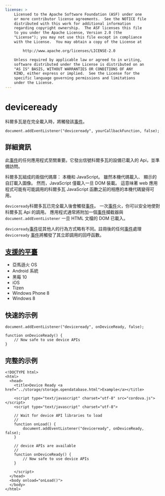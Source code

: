 ```yaml
---
license: >
    Licensed to the Apache Software Foundation (ASF) under one
    or more contributor license agreements.  See the NOTICE file
    distributed with this work for additional information
    regarding copyright ownership.  The ASF licenses this file
    to you under the Apache License, Version 2.0 (the
    "License"); you may not use this file except in compliance
    with the License.  You may obtain a copy of the License at

        http://www.apache.org/licenses/LICENSE-2.0

    Unless required by applicable law or agreed to in writing,
    software distributed under the License is distributed on an
    "AS IS" BASIS, WITHOUT WARRANTIES OR CONDITIONS OF ANY
    KIND, either express or implied.  See the License for the
    specific language governing permissions and limitations
    under the License.
---
```


# deviceready

科爾多瓦是在完全載入時，將觸發該<a href="events.html">事件</a>。

    document.addEventListener("deviceready", yourCallbackFunction, false);
    

## 詳細資訊

此<a href="events.html">事件</a>的任何應用程式至關重要。它發出信號科爾多瓦的設備已載入的 Api，並準備訪問。

科爾多瓦組成的兩個代碼庫： 本機和 JavaScript。 雖然本機代碼載入、 顯示的自訂載入圖像。 然而，JavaScript 僅載入一旦 DOM 裝載。 這意味著 web 應用程式可能有可能調用的科爾多瓦 JavaScript 函數之前的相應的本機代碼變得可用。

`deviceready`科爾多瓦已完全載入後會觸發<a href="events.html">事件</a>。 一次<a href="events.html">事件</a>火，你可以安全地使對科爾多瓦 Api 的調用。 應用程式通常將附加一個<a href="events.html">事件</a>攔截器與 `document.addEventListener` 一旦 HTML 文檔的 DOM 已載入。

`deviceready`<a href="events.html">事件</a>從其他人的行為方式略有不同。註冊後的任何<a href="events.html">事件</a>處理 `deviceready` <a href="events.html">事件</a>將觸發了其立即調用的回呼函數。

## <a href="../../config_ref/images.html">支援的平臺</a>

*   亞馬遜火 OS
*   Android 系統
*   黑莓 10
*   iOS
*   Tizen
*   Windows Phone 8
*   Windows 8

## 快速的示例

    document.addEventListener("deviceready", onDeviceReady, false);
    
    function onDeviceReady() {
        // Now safe to use device APIs
    }
    

## 完整的示例

    <!DOCTYPE html>
    <html>
      <head>
        <title>Device Ready <a href="../storage/storage.opendatabase.html">Example</a></title>
    
        <script type="text/javascript" charset="utf-8" src="cordova.js"></script>
        <script type="text/javascript" charset="utf-8">
    
        // Wait for device API libraries to load
        //
        function onLoad() {
            document.addEventListener("deviceready", onDeviceReady, false);
        }
    
        // device APIs are available
        //
        function onDeviceReady() {
            // Now safe to use device APIs
        }
    
        </script>
      </head>
      <body onload="onLoad()">
      </body>
    </html>